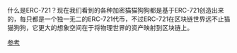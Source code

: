 什么是ERC-721？现在我们看到的各种加密猫猫狗狗都是基于ERC-721创造出来的，每只都是一个独一无二的ERC-721代币，不过ERC-721在区块链世界远不止猫猫狗狗，它更大的想象空间在于将物理世界的资产映射到区块链上。



































[参考](https://xiaozhuanlan.com/topic/2357918640)
